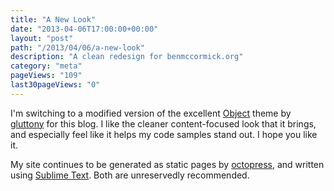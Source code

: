 ```yaml
---
title: "A New Look"
date: "2013-04-06T17:00:00+00:00"
layout: "post"
path: "/2013/04/06/a-new-look"
description: "A clean redesign for benmccormick.org"
category: "meta"
pageViews: "109"
last30pageViews: "0"
---
```


I'm switching to a modified version of the excellent [Object][object] theme by [gluttony][glutton] for this blog.  I like the cleaner content-focused look that it brings, and especially feel like it helps my code samples stand out.  I hope you like it.

My site continues to be generated as static pages by [octopress][octopress], and written using [Sublime Text][sublime].  Both are unreservedly recommended.











[object]: https://github.com/gluttony/object-octopress-theme
[glutton]: https://github.com/gluttony
[octopress]: http://octopress.org/
[sublime]: http://www.sublimetext.com/
